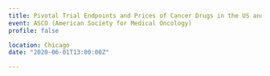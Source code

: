 ```yaml
---
title: Pivotal Trial Endpoints and Prices of Cancer Drugs in the US and Europe
event: ASCO (American Society for Medical Oncology)
profile: false

location: Chicago
date: "2020-06-01T13:00:00Z"

---
```


